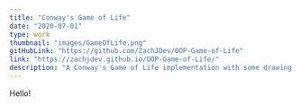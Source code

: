 ```yaml
---
title: "Conway's Game of Life"
date: "2020-07-01"
type: work
thumbnail: "images/GameOfLife.png"
gitHubLink: "https://github.com/ZachJDev/OOP-Game-of-Life"
link: "https://zachjdev.github.io/OOP-Game-of-Life/"
description: "A Conway's Game of Life implementation with some drawing capability."
---
```


Hello!

